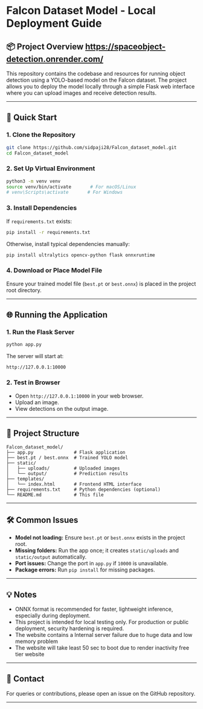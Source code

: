 # Falcon Dataset Model - Local Deployment Guide

## 📦 Project Overview https://spaceobject-detection.onrender.com/

This repository contains the codebase and resources for running object detection using a YOLO-based model on the Falcon dataset. The project allows you to deploy the model locally through a simple Flask web interface where you can upload images and receive detection results.

---

## 🚀 Quick Start

### 1. Clone the Repository

```bash
git clone https://github.com/sidpaji28/Falcon_dataset_model.git
cd Falcon_dataset_model
```

### 2. Set Up Virtual Environment

```bash
python3 -m venv venv
source venv/bin/activate       # For macOS/Linux
# venv\Scripts\activate       # For Windows
```

### 3. Install Dependencies

If `requirements.txt` exists:

```bash
pip install -r requirements.txt
```

Otherwise, install typical dependencies manually:

```bash
pip install ultralytics opencv-python flask onnxruntime
```

### 4. Download or Place Model File

Ensure your trained model file (`best.pt` or `best.onnx`) is placed in the project root directory.

---

## 🌐 Running the Application

### 1. Run the Flask Server

```bash
python app.py
```

The server will start at:

```
http://127.0.0.1:10000
```

### 2. Test in Browser

* Open `http://127.0.0.1:10000` in your web browser.
* Upload an image.
* View detections on the output image.

---

## 📂 Project Structure

```
Falcon_dataset_model/
├── app.py               # Flask application
├── best.pt / best.onnx  # Trained YOLO model
├── static/
│   ├── uploads/         # Uploaded images
│   └── output/          # Prediction results
├── templates/
│   └── index.html       # Frontend HTML interface
├── requirements.txt     # Python dependencies (optional)
└── README.md            # This file
```

---

## 🛠️ Common Issues

* **Model not loading:** Ensure `best.pt` or `best.onnx` exists in the project root.
* **Missing folders:** Run the app once; it creates `static/uploads` and `static/output` automatically.
* **Port issues:** Change the port in `app.py` if `10000` is unavailable.
* **Package errors:** Run `pip install` for missing packages.

---

## 💡 Notes

* ONNX format is recommended for faster, lightweight inference, especially during deployment.
* This project is intended for local testing only. For production or public deployment, security hardening is required.
* The website contains a Internal server failure due to huge data and low memory problem
* The website will take least 50 sec to boot due to render inactivity free tier website


---

## 📧 Contact

For queries or contributions, please open an issue on the GitHub repository.

---
